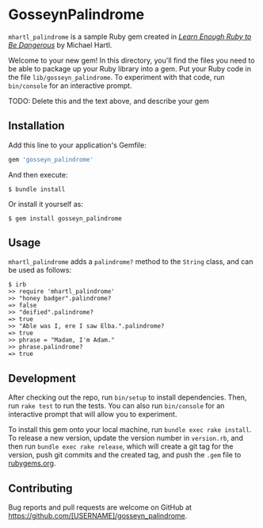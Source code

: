 # GosseynPalindrome

`mhartl_palindrome` is a sample Ruby gem created in [*Learn Enough Ruby to Be Dangerous*](https://www.learnenough.com/ruby-tutorial) by Michael Hartl.

Welcome to your new gem! In this directory, you'll find the files you need to be able to package up your Ruby library into a gem. Put your Ruby code in the file `lib/gosseyn_palindrome`. To experiment with that code, run `bin/console` for an interactive prompt.

TODO: Delete this and the text above, and describe your gem

## Installation

Add this line to your application's Gemfile:

```ruby
gem 'gosseyn_palindrome'
```

And then execute:

    $ bundle install

Or install it yourself as:

    $ gem install gosseyn_palindrome

## Usage
`mhartl_palindrome` adds a `palindrome?` method to the `String` class, and can be used as follows:

```
$ irb
>> require 'mhartl_palindrome'
>> "honey badger".palindrome?
=> false
>> "deified".palindrome?
=> true
>> "Able was I, ere I saw Elba.".palindrome?
=> true
>> phrase = "Madam, I'm Adam."
>> phrase.palindrome?
=> true
```

## Development

After checking out the repo, run `bin/setup` to install dependencies. Then, run `rake test` to run the tests. You can also run `bin/console` for an interactive prompt that will allow you to experiment.

To install this gem onto your local machine, run `bundle exec rake install`. To release a new version, update the version number in `version.rb`, and then run `bundle exec rake release`, which will create a git tag for the version, push git commits and the created tag, and push the `.gem` file to [rubygems.org](https://rubygems.org).

## Contributing

Bug reports and pull requests are welcome on GitHub at https://github.com/[USERNAME]/gosseyn_palindrome.
